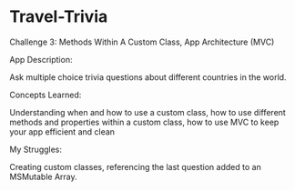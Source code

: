 # Travel-Trivia

Challenge 3: Methods Within A Custom Class, App Architecture (MVC)

App Description:

Ask multiple choice trivia questions about different countries in the world.

Concepts Learned:

Understanding when and how to use a custom class, how to use different methods and properties within a custom class, how to use MVC to keep your app efficient and clean


My Struggles:

Creating custom classes, referencing the last question added to an MSMutable Array.
